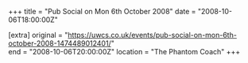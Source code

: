 +++
title = "Pub Social on Mon 6th October 2008"
date = "2008-10-06T18:00:00Z"

[extra]
original = "https://uwcs.co.uk/events/pub-social-on-mon-6th-october-2008-1474489012401/"    
end = "2008-10-06T20:00:00Z"
location = "The Phantom Coach"
+++



